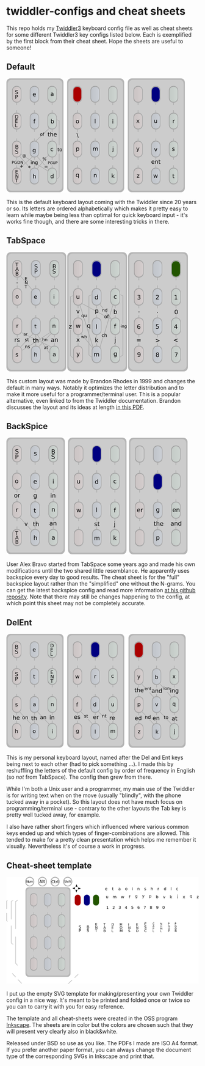 # twiddler-configs and cheat sheets

This repo holds my [Twiddler3](http://twiddler.tekgear.com/) keyboard
config file as well as cheat sheets for some different Twiddler3 key
configs listed below. Each is exemplified by the first block from
their cheat sheet. Hope the sheets are useful to someone!

## Default

![defaultimage](img/default.png)

This is the default keyboard layout coming with the Twiddler since 20
years or so.  Its letters are ordered alphabetically which makes it
pretty easy to learn while maybe being less than optimal for quick
keyboard input - it's works fine though, and there are some
interesting tricks in there. 

## TabSpace

![tabspaceimage](img/tabspace.png)

This custom layout was made by Brandon Rhodes in 1999 and changes the
default in many ways. Notably it optimizes the letter distribution and
to make it more useful for a programmer/terminal user. This is a
popular alternative, even linked to from the Twiddler documentation.
Brandon discusses the layout and its ideas at length 
[in this PDF](http://rhodesmill.org/brandon/projects/tabspace-guide.pdf).

## BackSpice

![backspiceimage](img/backspice.png)

User Alex Bravo started from TabSpace some years ago and made his own
modifications until the two shared little resemblance. He apparently
uses backspice every day to good results. The cheat sheet is for the
"full" backspice layout rather than the "simplified" one without the
N-grams. You can get the latest backspice config and read more
information 
[at his github reposity](https://github.com/AlexBravo/Twiddler). Note
that there may still be changes happening to the config, at which
point this sheet may not be completely accurate. 

## DelEnt

![delentimage](img/delent.png)

This is my personal keyboard layout, named after the Del and Ent keys
being next to each other (had to pick something ...). I made this by
reshuffling the letters of the default config by order of frequency in
English (so *not* from TabSpace). The config then grew from there.

While I'm both a Unix user and a programmer, my main use of the
Twiddler is for writing text when on the move (usually "blindly", with
the phone tucked away in a pocket). So this layout does not have much
focus on programming/terminal use - contrary to the other layouts the
Tab key is pretty well tucked away, for example. 

I also have rather short fingers which influenced where various common
keys ended up and which types of finger-combinations are allowed. This 
tended to make for a pretty clean presentation which helps me remember
it visually. Nevertheless it's of course a work in progress.

## Cheat-sheet template

![defaultimage](img/template.png)

I put up the empty SVG template for making/presenting your own
Twiddler config in a nice way. It's meant to be printed and folded
once or twice so you can to carry it with you for easy reference.

The template and all cheat-sheets were created in the OSS program
[Inkscape](https://inkscape.org/en/). The sheets are in color but the
colors are chosen such that they will present very clearly also in
black&white. 

Released under BSD so use as you like. The PDFs I made are ISO A4
format. If you prefer another paper format, you can always change the
document type of the corresponding SVGs in Inkscape and print that.
